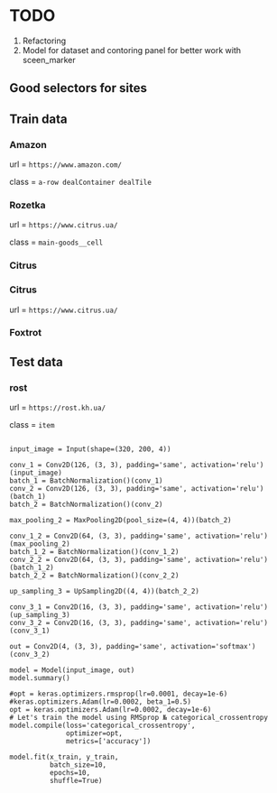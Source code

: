 # TODO

1) Refactoring
2) Model for dataset and contoring panel for better work with sceen_marker


## Good selectors for sites

## Train data


### Amazon

url = `https://www.amazon.com/`

class = `a-row dealContainer dealTile`

### Rozetka

url = `https://www.citrus.ua/`

class = `main-goods__cell`

### Citrus
### Citrus

url = `https://www.citrus.ua/`

### Foxtrot

## Test data


### rost

url = `https://rost.kh.ua/`

class = `item`










```

input_image = Input(shape=(320, 200, 4))

conv_1 = Conv2D(126, (3, 3), padding='same', activation='relu')(input_image)
batch_1 = BatchNormalization()(conv_1)
conv_2 = Conv2D(126, (3, 3), padding='same', activation='relu')(batch_1)
batch_2 = BatchNormalization()(conv_2)

max_pooling_2 = MaxPooling2D(pool_size=(4, 4))(batch_2)

conv_1_2 = Conv2D(64, (3, 3), padding='same', activation='relu')(max_pooling_2)
batch_1_2 = BatchNormalization()(conv_1_2)
conv_2_2 = Conv2D(64, (3, 3), padding='same', activation='relu')(batch_1_2)
batch_2_2 = BatchNormalization()(conv_2_2)

up_sampling_3 = UpSampling2D((4, 4))(batch_2_2)

conv_3_1 = Conv2D(16, (3, 3), padding='same', activation='relu')(up_sampling_3)
conv_3_2 = Conv2D(16, (3, 3), padding='same', activation='relu')(conv_3_1)

out = Conv2D(4, (3, 3), padding='same', activation='softmax')(conv_3_2)

model = Model(input_image, out)
model.summary()

```

```
#opt = keras.optimizers.rmsprop(lr=0.0001, decay=1e-6) #keras.optimizers.Adam(lr=0.0002, beta_1=0.5)
opt = keras.optimizers.Adam(lr=0.0002, decay=1e-6)
# Let's train the model using RMSprop № categorical_crossentropy
model.compile(loss='categorical_crossentropy',
              optimizer=opt,
              metrics=['accuracy'])
```

```
model.fit(x_train, y_train,
          batch_size=10,
          epochs=10,
          shuffle=True)
```